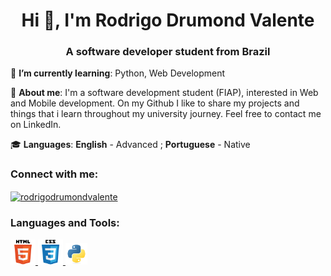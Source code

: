 <h1 align="center">Hi 👋, I'm Rodrigo Drumond Valente</h1>
<h3 align="center">A software developer student from Brazil</h3>

🌱 **I’m currently learning**: Python, Web Development

💬 **About me**: I'm a software development student (FIAP), interested in Web and Mobile development. On my Github I like to share my projects and things that i learn throughout my university journey. Feel free to contact me on LinkedIn.

🎓 **Languages**: **English** - Advanced ; **Portuguese** - Native

<h3 align="left">Connect with me:</h3>
<p align="left">
<a href="https://linkedin.com/in/rodrigodrumondvalente" target="blank"><img align="center" src="https://img.shields.io/badge/LinkedIn-0077B5?style=for-the-badge&logo=linkedin&logoColor=white" alt="rodrigodrumondvalente"  /></a>
</p>

<h3 align="left">Languages and Tools:</h3>
<p align="left">  <a href="https://www.w3.org/html/" target="_blank" rel="noreferrer"> <img src="https://raw.githubusercontent.com/devicons/devicon/master/icons/html5/html5-original-wordmark.svg" alt="html5" width="40" height="40"/> </a> <a href="https://www.w3schools.com/css/" target="_blank" rel="noreferrer"> <img src="https://raw.githubusercontent.com/devicons/devicon/master/icons/css3/css3-original-wordmark.svg" alt="css3" width="40" height="40"/> </a></a> <a href="https://www.python.org" target="_blank" rel="noreferrer"> <img src="https://raw.githubusercontent.com/devicons/devicon/master/icons/python/python-original.svg" alt="python" width="35" height="35"/> </a> </p>
